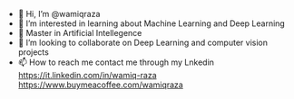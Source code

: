 - 👋 Hi, I’m @wamiqraza
- 👀 I’m interested in learning about Machine Learning and Deep Learning
- 🌱 Master in Artificial Intellegence
- 💞️ I’m looking to collaborate on Deep Learning and computer vision projects
- 📫 How to reach me contact me through my Lnkedin
      https://it.linkedin.com/in/wamiq-raza
  </br> https://www.buymeacoffee.com/wamiqraza


<!---
wamiqraza/wamiqraza is a ✨ special ✨ repository because its `README.md` (this file) appears on your GitHub profile.
You can click the Preview link to take a look at your changes.
--->
